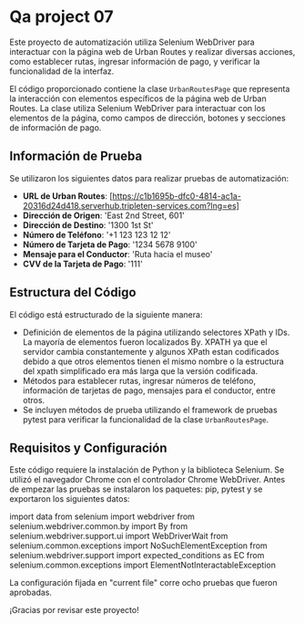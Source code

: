 # Qa project 07 

Este proyecto de automatización utiliza Selenium WebDriver para interactuar con la página web de Urban Routes y realizar diversas acciones, como establecer rutas, ingresar información de pago, y verificar la funcionalidad de la interfaz.

El código proporcionado contiene la clase `UrbanRoutesPage` que representa la interacción con elementos específicos de la página web de Urban Routes. La clase utiliza Selenium WebDriver para interactuar con los elementos de la página, como campos de dirección, botones y secciones de información de pago.

## Información de Prueba

Se utilizaron los siguientes datos para realizar pruebas de automatización:

- **URL de Urban Routes**: [https://c1b1695b-dfc0-4814-ac1a-20316d24d418.serverhub.tripleten-services.com?lng=es]
- **Dirección de Origen**: 'East 2nd Street, 601'
- **Dirección de Destino**: '1300 1st St'
- **Número de Teléfono**: '+1 123 123 12 12'
- **Número de Tarjeta de Pago**: '1234 5678 9100'
- **Mensaje para el Conductor**: 'Ruta hacia el museo'
- **CVV de la Tarjeta de Pago**: '111'

## Estructura del Código

El código está estructurado de la siguiente manera:

- Definición de elementos de la página utilizando selectores XPath y IDs. La mayoría de elementos fueron localizados By. XPATH ya que el servidor cambia constantemente y algunos XPath estan codificados debido a que otros elementos tienen el mismo nombre o la estructura del xpath simplificado era más larga que la versión codificada.
- Métodos para establecer rutas, ingresar números de teléfono, información de tarjetas de pago, mensajes para el conductor, entre otros.
- Se incluyen métodos de prueba utilizando el framework de pruebas pytest para verificar la funcionalidad de la clase `UrbanRoutesPage`.

## Requisitos y Configuración

Este código requiere la instalación de Python y la biblioteca Selenium. Se utilizó el navegador Chrome con el controlador Chrome WebDriver.
Antes de empezar las pruebas se instalaron los paquetes: pip, pytest y se exportaron los siguientes datos:

import data
from selenium import webdriver
from selenium.webdriver.common.by import By
from selenium.webdriver.support.ui import WebDriverWait
from selenium.common.exceptions import NoSuchElementException
from selenium.webdriver.support import expected_conditions as EC
from selenium.common.exceptions import ElementNotInteractableException

La configuración fijada en "current file" corre ocho pruebas que fueron aprobadas.


¡Gracias por revisar este proyecto!
